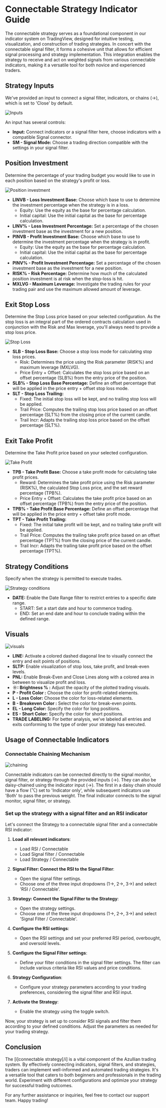 # Connectable Strategy Indicator Guide

The connectable strategy serves as a foundational component in our indicator system on TradingView, designed for intuitive testing, visualization, and construction of trading strategies. In concert with the connectable signal filter, it forms a cohesive unit that allows for efficient signal processing and strategy implementation. This integration enables the strategy to receive and act on weighted signals from various connectable indicators, making it a versatile tool for both novice and experienced traders.

## Strategy Inputs

We've provided an input to connect a signal filter, indicators, or chains (→), which is set to 'Close' by default.

![Inputs](Connect-Strategy-Signal-Inputs.png)

An input has several controls:
- **Input:** Connect indicators or a signal filter here, choose indicators with a compatible Signal connector.
- **SM - Signal Mode:** Choose a trading direction compatible with the settings in your signal filter.

## Position Investment

Determine the percentage of your trading budget you would like to use in each position based on the strategy's profit or loss.

![Position investment](Connect-Strategy-Position-Investment.png)

- **LINVB - Loss Investment Base:** Choose which base to use to determine the investment percentage when the strategy is in a loss.
  - Equity: Use the equity as the base for percentage calculation.
  - Initial capital: Use the initial capital as the base for percentage calculation.
- **LINV% - Loss Investment Percentage:** Set a percentage of the chosen investment base as the investment for a new position.
- **PINVB - Profit Investment Base:** Choose which base to use to determine the investment percentage when the strategy is in profit.
  - Equity: Use the equity as the base for percentage calculation.
  - Initial capital: Use the initial capital as the base for percentage calculation.
- **PINV% - Profit Investment Percentage:** Set a percentage of the chosen investment base as the investment for a new position.
- **RISK% - Risk Percentage:** Determine how much of the calculated position investment is at risk when the stop-loss is hit.
- **MXLVG - Maximum Leverage:** Investigate the trading rules for your trading pair and use the maximum allowed amount of leverage.

## Exit Stop Loss

Determine the Stop Loss price based on your selected configuration. As the stop loss is an integral part of the ordered contracts calculation used in conjunction with the Risk and Max leverage, you'll always need to provide a stop loss price.

![Stop Loss](Connect-Strategy-Stop-Loss.png)

- **SLB - Stop Loss Base:** Choose a stop loss mode for calculating stop loss prices.
  - Risk: Determines the price using the Risk parameter (RISK%) and maximum leverage (MXLVG).
  - Price Entry + Offset: Calculates the stop loss price based on an offset percentage (SLB%) from the entry price of the position.
- **SLB% - Stop Loss Base Percentage:** Define an offset percentage that will be applied in the price entry + offset stop loss mode.
- **SLT - Stop Loss Trailing:**
  - Fixed: The initial stop loss will be kept, and no trailing stop loss will be applied.
  - Trail Price: Computes the trailing stop loss price based on an offset percentage (SLT%) from the closing price of the current candle.
  - Trail Incr: Adapts the trailing stop loss price based on the offset percentage (SLT%).

## Exit Take Profit

Determine the Take Profit price based on your selected configuration.

![Take Profit](Connect-Strategy-Take-Profit.png)

- **TPB - Take Profit Base:** Choose a take profit mode for calculating take profit prices.
  - Reward: Determines the take profit price using the Risk parameter (RISK%), the calculated Stop Loss price, and the set reward percentage (TPB%).
  - Price Entry + Offset: Calculates the take profit price based on an offset percentage (TPB%) from the entry price of the position.
- **TPB% - Take Profit Base Percentage:** Define an offset percentage that will be applied in the price entry + offset take profit mode.
- **TPT - Take Profit Trailing:**
  - Fixed: The initial take profit will be kept, and no trailing take profit will be applied.
  - Trail Price: Computes the trailing take profit price based on an offset percentage (TPT%) from the closing price of the current candle.
  - Trail Incr: Adapts the trailing take profit price based on the offset percentage (TPT%).

## Strategy Conditions

Specify when the strategy is permitted to execute trades.

![Strategy conditions](Connect-Strategy-Strategy-Conditions.png)

- **DATE:** Enable the Date Range filter to restrict entries to a specific date range.
  - START: Set a start date and hour to commence trading.
  - END: Set an end date and hour to conclude trading within the defined range.

## Visuals

![visuals](Connect-Strategy-Visuals.png)

- **LINE:** Activate a colored dashed diagonal line to visually connect the entry and exit points of positions.
- **SLTP:** Enable visualization of stop loss, take profit, and break-even levels.
- **PNL:** Enable Break-Even and Close Lines along with a colored area in between to visualize profit and loss.
- **☼: Brightness % :** Adjust the opacity of the plotted trading visuals.
- **P - Profit Color :** Choose the color for profit-related elements.
- **L - Loss Color:** Choose the color for loss-related elements.
- **B - Breakeven Color :** Select the color for break-even points.
- **EL - Long Color:** Specify the color for long positions.
- **ES - Short Color:** Specify the color for short positions.
- **TRADE LABELING:** For better analysis, we've labeled all entries and exits conforming to the type of order your strategy has executed.

## Usage of Connectable Indicators

### Connectable Chaining Mechanism

![chaining](Connect-Strategy-Chaining.png)

Connectable indicators can be connected directly to the signal monitor, signal filter, or strategy through the provided inputs (→). They can also be daisy-chained using the indicator input (→). The first in a daisy chain should have a flow (⌥) set to 'Indicator only', while subsequent indicators use 'Both' to pass the previous weight. The final indicator connects to the signal monitor, signal filter, or strategy.

### Set up the strategy with a signal filter and an RSI indicator

Let's connect the Strategy to a connectable signal filter and a connectable RSI indicator:

1. **Load all relevant indicators**:
   - Load RSI / Connectable
   - Load Signal filter / Connectable
   - Load Strategy / Connectable

2. **Signal Filter: Connect the RSI to the Signal Filter**:
   - Open the signal filter settings.
   - Choose one of the three input dropdowns (1→, 2→, 3→) and select 'RSI / Connectable'.

3. **Strategy: Connect the Signal Filter to the Strategy**:
   - Open the strategy settings.
   - Choose one of the three input dropdowns (1→, 2→, 3→) and select 'Signal Filter / Connectable'.

4. **Configure the RSI settings**:
   - Open the RSI settings and set your preferred RSI period, overbought, and oversold levels.

5. **Configure the Signal Filter settings**:
   - Define your filter conditions in the signal filter settings. The filter can include various criteria like RSI values and price conditions.

6. **Strategy Configuration**:
   - Configure your strategy parameters according to your trading preferences, considering the signal filter and RSI input.

7. **Activate the Strategy**:
   - Enable the strategy using the toggle switch.

Now, your strategy is set up to consider RSI signals and filter them according to your defined conditions. Adjust the parameters as needed for your trading strategy.

## Conclusion

The [i]connectable strategy[/i] is a vital component of the Azullian trading system. By effectively connecting indicators, signal filters, and strategies, traders can implement well-informed and automated trading strategies. It's a versatile tool that caters to both beginners and professionals in the trading world. Experiment with different configurations and optimize your strategy for successful trading outcomes.

For any further assistance or inquiries, feel free to contact our support team. Happy trading!
